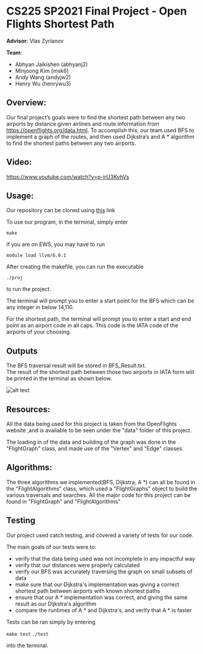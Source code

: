 # CS225 SP2021 Final Project - Open Flights Shortest Path


**Advisor**: Vlas Zyrianov

**Team**: 
* Abhyan Jaikishen (abhyanj2)
* Minjoong Kim (msk6)
* Andy Wang (andyjw2)
* Henry Wu (henrywu3)

## Overview: 

Our final project’s goals were to find the shortest path between any two airports by distance given airlines and route information from https://openflights.org/data.html. To accomplish this, our team used BFS to implement a graph of the routes, and then used Dijkstra’s and A * algorithm to find the shortest paths between any two airports.  

## Video: 

https://www.youtube.com/watch?v=p-irU3KyhVs

## Usage:

Our repository can be cloned using [this](https://github-dev.cs.illinois.edu/cs225-sp21/abhyanj2-msk6-andyjw2-henrywu3.git) link


To use our program, in the terminal, simply enter 

`make`

If you are on EWS, you may have to run 

`module load llvm/6.0.1`

After creating the makefile, you can run the executable 

`./proj`

to run the project.

The terminal will prompt you to enter a start point for the BFS which can be any integer in below 14,110.

For the shortest path, the terminal will prompt you to enter a start and end point as an airport code in all caps. This code is the IATA code of the airports of your choosing.

## Outputs

The BFS traversal result will be stored in BFS_Result.txt.  
The result of the shortest path between those two airports in IATA form will be printed in the terminal as shown below.  

![alt text](https://postimg.cc/wtVxVtdw)

## Resources:

All the data being used for this project is taken from the OpenFlights website ,and is available to be seen under the "data" folder of this project. 

The loading in of the data and building of the graph was done in the "FlightGraph" class, and made use of the "Vertex" and "Edge" classes. 


## Algorithms:

The three algorithms we implemented(BFS, Dijkstra, A *) can all be found in the "FlightAlgorithms" class, which used a "FlightGraphs" object to build the various traversals and searches. All the major code for this project can be found in "FlightGraph" and "FlightAlgorithms"

## Testing

Our project used catch testing, and covered a variety of tests for our code. 

The main goals of our tests were to: 

* verify that the data being used was not incomplete in any impactful way
* verify that our distances were properly calculated
* verify our BFS was accurately traversing the graph on small subsets of data
* make sure that our Dijkstra's implementation was giving a correct shortest path between airports with known shortest paths
* ensure that our A * implementation was correct, and giving the same result as our Dijkstra's algorithm
* compare the runtimes of A * and Dijkstra's, and verify that A * is faster

Tests can be ran simply by entering 

`make test`
`./test`

into the terminal. 

